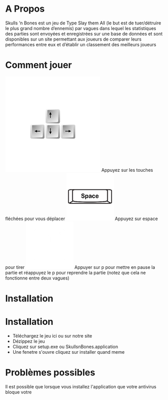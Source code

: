 # A Propos 
Skulls ‘n Bones est un jeu de Type Slay them All (le but est de tuer/détruire le plus grand nombre d’ennemis)  par vagues  dans lequel les statistiques des  parties sont  envoyées et enregistrées sur une base de données et sont disponibles sur un site permettant aux joueurs de comparer leurs performances entre eux et d’établir un classement des meilleurs joueurs

# Comment jouer 


<img   height = "300px" width="300px" src=  https://github.com/deverror6068/Skulls-n-Bones-The-Game/blob/main/img/keys.png>
 Appuyez sur  les touches fléchées pour vous déplacer 


<img  height="150px" width="150px"  src="https://github.com/deverror6068/Skulls-n-Bones-The-Game/blob/main/img/space.png">
Appuyez sur espace pour tirer

<img  height = "150px" width="150px" src=https://github.com/deverror6068/Skulls-n-Bones-The-Game/blob/main/img/p-key.png>
Appuyer sur p pour mettre en pause la partie  et réappuyez  le p  pour reprendre la partie (notez que cela ne fonctionne entre deux vagues)

# Installation 

# Installation 

* Téléchargez le jeu ici ou sur notre site
* Dézippez le jeu
* Cliquez sur setup.exe ou SkullsnBones.application
* Une fenetre s'ouvre cliquez sur installer quand meme
  



# Problèmes possibles

Il est possible que lorsque vous installez l'application que votre antivirus bloque votre 
